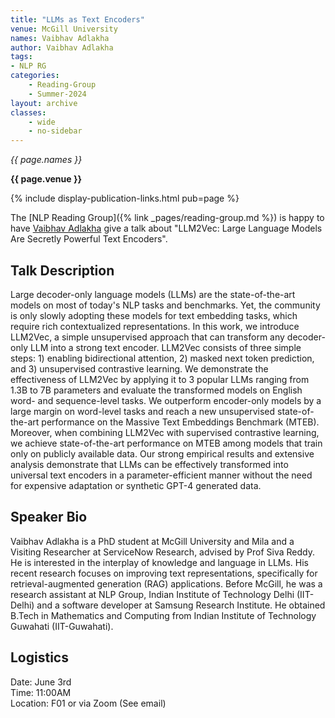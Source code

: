 ```yaml
---
title: "LLMs as Text Encoders"
venue: McGill University
names: Vaibhav Adlakha
author: Vaibhav Adlakha
tags:
- NLP RG
categories:
    - Reading-Group
    - Summer-2024
layout: archive
classes:
    - wide
    - no-sidebar
---
```


*{{ page.names }}*

**{{ page.venue }}**

{% include display-publication-links.html pub=page %}

The [NLP Reading Group]({% link _pages/reading-group.md %}) is happy to have [Vaibhav Adlakha]([https://tianbaoxie.com/](https://vaibhavad.github.io/)) give a talk about "LLM2Vec: Large Language Models Are Secretly Powerful Text Encoders".

## Talk Description

Large decoder-only language models (LLMs) are the state-of-the-art models on most of today's NLP tasks and benchmarks. Yet, the community is only slowly adopting these models for text embedding tasks, which require rich contextualized representations. In this work, we introduce LLM2Vec, a simple unsupervised approach that can transform any decoder-only LLM into a strong text encoder. LLM2Vec consists of three simple steps: 1) enabling bidirectional attention, 2) masked next token prediction, and 3) unsupervised contrastive learning. We demonstrate the effectiveness of LLM2Vec by applying it to 3 popular LLMs ranging from 1.3B to 7B parameters and evaluate the transformed models on English word- and sequence-level tasks. We outperform encoder-only models by a large margin on word-level tasks and reach a new unsupervised state-of-the-art performance on the Massive Text Embeddings Benchmark (MTEB). Moreover, when combining LLM2Vec with supervised contrastive learning, we achieve state-of-the-art performance on MTEB among models that train only on publicly available data. Our strong empirical results and extensive analysis demonstrate that LLMs can be effectively transformed into universal text encoders in a parameter-efficient manner without the need for expensive adaptation or synthetic GPT-4 generated data.

## Speaker Bio

Vaibhav Adlakha is a PhD student at McGill University and Mila and a Visiting Researcher at ServiceNow Research, advised by Prof Siva Reddy. He is interested in the interplay of knowledge and language in LLMs. His recent research focuses on improving text representations, specifically for retrieval-augmented generation (RAG) applications. Before McGill, he was a research assistant at NLP Group, Indian Institute of Technology Delhi (IIT-Delhi) and a software developer at Samsung Research Institute. He obtained B.Tech in Mathematics and Computing from Indian Institute of Technology Guwahati (IIT-Guwahati).

## Logistics

Date: June 3rd <br>
Time: 11:00AM <br>
Location: F01 or via Zoom (See email)
